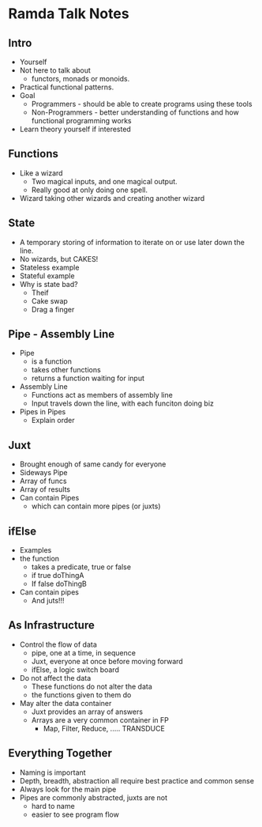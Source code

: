 # Ramda Talk Notes

## Intro

- Yourself
- Not here to talk about
  -  functors, monads or monoids.
- Practical functional patterns.
- Goal
  - Programmers - should be able to create programs using these tools
  - Non-Programmers -  better understanding of functions and how functional programming works
- Learn theory yourself if interested

## Functions

* Like a wizard
  * Two magical inputs, and one magical output.
  * Really good at only doing one spell.
* Wizard taking other wizards and creating another wizard

## State

* A temporary storing of information to iterate on or use later down the line.
* No wizards, but CAKES!
* Stateless example
* Stateful example
* Why is state bad?
  * Theif
  * Cake swap
  * Drag a finger

## Pipe - Assembly Line

* Pipe
  * is a function
  * takes other functions
  * returns a function waiting for input
* Assembly Line
  * Functions act as members of assembly line
  * Input travels down the line, with each funciton doing biz
* Pipes in Pipes
  * Explain order

## Juxt

* Brought enough of same candy for everyone
* Sideways Pipe
* Array of funcs
* Array of results
* Can contain Pipes
  * which can contain more pipes (or juxts)

## ifElse

* Examples
* the function
  * takes a predicate, true or false
  * if true doThingA
  * If false doThingB
* Can contain pipes
  * And juts!!!

## As Infrastructure

* Control the flow of data
  * pipe, one at a time, in sequence
  * Juxt, everyone at once before moving forward
  * ifElse, a logic switch board
* Do not affect the data
  * These functions do not alter the data
  * the functions given to them do
* May alter the data container
  * Juxt provides an array of answers
  * Arrays are a very common container in FP
    * Map, Filter, Reduce, ..... TRANSDUCE

## Everything Together

* Naming is important
* Depth, breadth, abstraction all require best practice and common sense
* Always look for the main pipe
* Pipes are commonly abstracted, juxts are not
  * hard to name
  * easier to see program flow